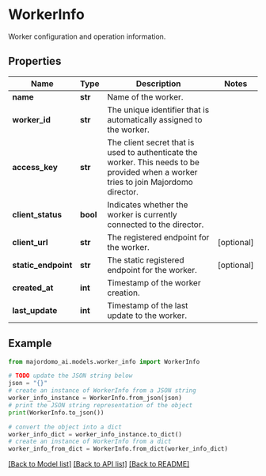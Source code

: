 # WorkerInfo

Worker configuration and operation information.

## Properties

Name | Type | Description | Notes
------------ | ------------- | ------------- | -------------
**name** | **str** | Name of the worker. | 
**worker_id** | **str** | The unique identifier that is automatically assigned to the worker. | 
**access_key** | **str** | The client secret that is used to authenticate the worker. This needs to be provided when a worker tries to join Majordomo director. | 
**client_status** | **bool** | Indicates whether the worker is currently connected to the director. | 
**client_url** | **str** | The registered endpoint for the worker. | [optional] 
**static_endpoint** | **str** | The static registered endpoint for the worker. | [optional] 
**created_at** | **int** | Timestamp of the worker creation. | 
**last_update** | **int** | Timestamp of the last update to the worker. | 

## Example

```python
from majordomo_ai.models.worker_info import WorkerInfo

# TODO update the JSON string below
json = "{}"
# create an instance of WorkerInfo from a JSON string
worker_info_instance = WorkerInfo.from_json(json)
# print the JSON string representation of the object
print(WorkerInfo.to_json())

# convert the object into a dict
worker_info_dict = worker_info_instance.to_dict()
# create an instance of WorkerInfo from a dict
worker_info_from_dict = WorkerInfo.from_dict(worker_info_dict)
```
[[Back to Model list]](../README.md#documentation-for-models) [[Back to API list]](../README.md#documentation-for-api-endpoints) [[Back to README]](../README.md)


